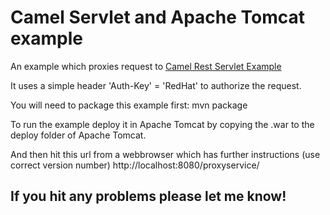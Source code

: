 Camel Servlet and Apache Tomcat example
=======================================

An example which proxies request to [Camel Rest Servlet Example](https://github.com/smparekh/camel-example-servlet-rest-tomcat)

It uses a simple header 'Auth-Key' = 'RedHat' to authorize the request.

You will need to package this example first:
  mvn package

To run the example deploy it in Apache Tomcat by copying the .war to the
deploy folder of Apache Tomcat.

And then hit this url from a webbrowser which has further
instructions (use correct version number)
  http://localhost:8080/proxyservice/

If you hit any problems please let me know!
---------------------------------------